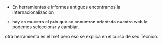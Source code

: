 * En herramientas e informes antiguos encontramos la internacionalización

*  hay se muestra el pais que se encuntran orientado nuestra web lo podemos seleccionar y cambiar.

otra herramienta es el href pero eso se explica en el curso de seo Técnico.
